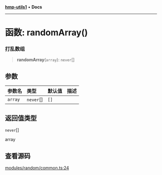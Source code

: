 [**hmp-utils1**](../README.md) • **Docs**

***

# 函数: randomArray()

### 打乱数组

> **randomArray**(`array`): `never`[]

## 参数

| 参数名 | 类型 | 默认值 | 描述 |
| :------ | :------ | :------ | :------ |
| `array` | `never`[] | `[]` |  |

## 返回值类型

`never`[]

array

## 查看源码

[modules/random/common.ts:24](https://github.com/hmp1049127947/hmp-utils/blob/dee7627dd7f5e043cd0494e8f8fdc05ccdb65423/src/modules/random/common.ts#L24)
